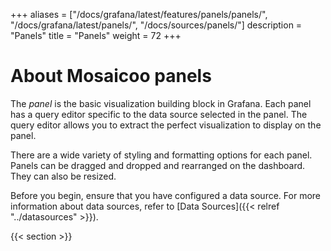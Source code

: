 +++
aliases = ["/docs/grafana/latest/features/panels/panels/", "/docs/grafana/latest/panels/", "/docs/sources/panels/"]
description = "Panels"
title = "Panels"
weight = 72
+++

# About Mosaicoo panels

The _panel_ is the basic visualization building block in Grafana. Each panel has a query editor specific to the data source selected in the panel. The query editor allows you to extract the perfect visualization to display on the panel.

There are a wide variety of styling and formatting options for each panel. Panels can be dragged and dropped and rearranged on the dashboard. They can also be resized.

Before you begin, ensure that you have configured a data source. For more information about data sources, refer to [Data Sources]({{< relref "../datasources" >}}).

{{< section >}}
